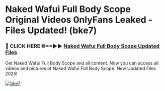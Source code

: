 # Naked Wafui Full Body Scope Original Videos 0nlyFans Leaked - Files Updated! (bke7)

<h3>🔴 CLICK HERE 🌐==►► <a href="https://tinyurl.com/up5wt9bj" rel="nofollow">Naked Wafui Full Body Scope Updated Files</a></h3>

Get Naked Wafui Full Body Scope and all content. Now you can access all videos and pictures of Naked Wafui Full Body Scope. New Updated Files 2025!

[![bke7](https://i.imgur.com/ABiUzMV.gif)](https://tinyurl.com/up5wt9bj)
